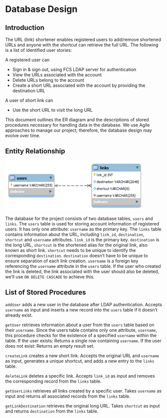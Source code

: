 # Database Design

## Introduction

The URL (link) shortener enables registered users to add/remove shortened URLs and anyone with the shortcut can retrieve the full URL. The following is a list of identified user stories:

A registered user can

- Sign in & sign out, using FCS LDAP server for authentication
- View the URLs associated with the account
- Delete URLs belong to the account
- Create a short URL associated with the account by providing the destination URL

A user of short link can

- Use the short URL to visit the long URL

This document outlines the ER diagram and the descriptions of stored procedures necessary for handling data in the database. We use Agile approaches to manage our project; therefore, the database design may evolve over time.

## Entity Relationship

![Entity relationship diagram](./db-design-diagram.png "Entity Relationship Diagram")

The database for the project consists of two database tables, `users` and `links`. The `users` table is used for storing account information of registered users. It has only one attribute: `username` as the primary key. The `links` table contains information about the URL, including `link_id`, `destination`, `shortcut` and `username` attributes. `link_id` is the primary key. `destination` is the long URL, `shortcut` is the shortened alias for the original link, also known as short link. `shortcut` needs to be unique to identify the corresponding `destination`. `destination` doesn’t have to be unique to ensure separation of each link creation. `username` is a foreign key referencing the `username` attribute in the `users` table. If the user who created the link is deleted, the link associated with the user should also be deleted, we’ll use `ON DELETE CASCADE` to achieve this.

## List of Stored Procedures

`addUser` adds a new user in the database after LDAP authentication. Accepts `username` as input and inserts a new record into the `users` table if it doesn’t already exist.

`getUser` retrieves information about a user from the `users` table based on their `username`. Since the users table contains only one attribute, `username`, this procedure checks for the existence of a specified `username` within the table. If the user exists: Returns a single row containing `username`.
If the user does not exist: Returns an empty result set.

`createLink` creates a new short link. Accepts the original URL and `username` as input, generates a unique shortcut, and adds a new entry to the `links` table.

`deleteLink` deletes a specific link. Accepts `link_id` as input and removes the corresponding record from the `links` table.

`getUserLinks` retrieves all links created by a specific user. Takes `username` as input and returns all associated records from the `links` table.

`getLinkDestination` retrieves the original long URL. Takes `shortcut` as input and returns `destination` from the `links` table.
